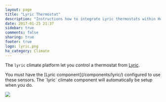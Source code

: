 ```yaml
---
layout: page
title: "Lyric Thermostat"
description: "Instructions how to integrate Lyric thermostats within Home Assistant."
date: 2017-01-25 21:37
sidebar: true
comments: false
sharing: true
footer: true
logo: lyric.png
ha_category: Climate
---
```



The `lyric` climate platform let you control a thermostat from [Lyric](http://lyric.honeywell.com).

<p class='note'>
You must have the [Lyric component](/components/lyric/) configured to use these sensors.  The `lyric` climate component will automatically be setup when you do.
</p>

<p class='img'>
  <img src='{{site_root}}/images/screenshots/lyric-thermostat-card.png' />
</p>

